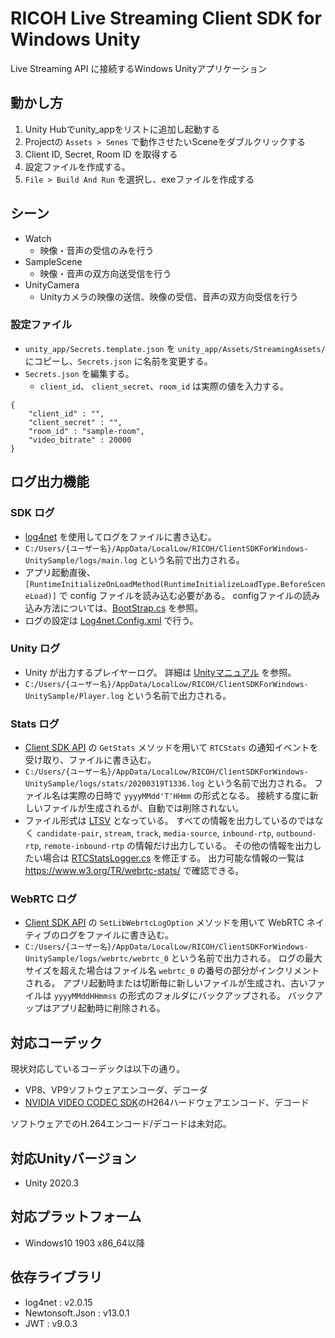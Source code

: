 # RICOH Live Streaming Client SDK for Windows Unity

Live Streaming API に接続するWindows Unityアプリケーション

## 動かし方

1. Unity Hubでunity_appをリストに追加し起動する
2. Projectの `Assets > Senes` で動作させたいSceneをダブルクリックする
3. Client ID, Secret, Room ID を取得する
4. 設定ファイルを作成する。
5. `File > Build And Run` を選択し、exeファイルを作成する

## シーン

* Watch
  * 映像・音声の受信のみを行う
* SampleScene
  * 映像・音声の双方向送受信を行う
* UnityCamera
  * Unityカメラの映像の送信、映像の受信、音声の双方向受信を行う

### 設定ファイル

* `unity_app/Secrets.template.json` を `unity_app/Assets/StreamingAssets/` にコピーし、`Secrets.json` に名前を変更する。
* `Secrets.json` を編集する。
    * `client_id`、 `client_secret`、`room_id` は実際の値を入力する。
```
{
    "client_id" : "",
    "client_secret" : "",
    "room_id" : "sample-room",
    "video_bitrate" : 20000
}
```

## ログ出力機能

### SDK ログ
- [log4net](https://logging.apache.org/log4net/) を使用してログをファイルに書き込む。
- `C:/Users/{ユーザー名}/AppData/LocalLow/RICOH/ClientSDKForWindows-UnitySample/logs/main.log` という名前で出力される。
- アプリ起動直後、`[RuntimeInitializeOnLoadMethod(RuntimeInitializeLoadType.BeforeSceneLoad)]` で config ファイルを読み込む必要がある。
  configファイルの読み込み方法については、[BootStrap.cs](./Assets/Scripts/BootStrap.cs) を参照。
- ログの設定は [Log4net.Config.xml](./Assets/StreamingAssets/Log4net.Config.xml) で行う。

### Unity ログ
- Unity が出力するプレイヤーログ。
  詳細は [Unityマニュアル](https://docs.unity3d.com/ja/2020.3/Manual/LogFiles.html) を参照。
- `C:/Users/{ユーザー名}/AppData/LocalLow/RICOH/ClientSDKForWindows-UnitySample/Player.log` という名前で出力される。

### Stats ログ
- [Client SDK API](https://api.livestreaming.ricoh/docs/clientsdk-api-external-specification/) の `GetStats` メソッドを用いて `RTCStats` の通知イベントを受け取り、ファイルに書き込む。
- `C:/Users/{ユーザー名}/AppData/LocalLow/RICOH/ClientSDKForWindows-UnitySample/logs/stats/20200319T1336.log` という名前で出力される。
  ファイル名は実際の日時で `yyyyMMdd'T'HHmm` の形式となる。
  接続する度に新しいファイルが生成されるが、自動では削除されない。
- ファイル形式は [LTSV](http://ltsv.org/) となっている。
  すべての情報を出力しているのではなく `candidate-pair`, `stream`, `track`, `media-source`, `inbound-rtp`, `outbound-rtp`, `remote-inbound-rtp` の情報だけ出力している。
  その他の情報を出力したい場合は [RTCStatsLogger.cs](./Assets/Scripts/RTCStatsLogger.cs) を修正する。
  出力可能な情報の一覧は https://www.w3.org/TR/webrtc-stats/ で確認できる。

### WebRTC ログ
- [Client SDK API](https://api.livestreaming.ricoh/docs/clientsdk-api-external-specification/) の `SetLibWebrtcLogOption` メソッドを用いて WebRTC ネイティブのログをファイルに書き込む。
- `C:/Users/{ユーザー名}/AppData/LocalLow/RICOH/ClientSDKForWindows-UnitySample/logs/webrtc/webrtc_0` という名前で出力される。
  ログの最大サイズを超えた場合はファイル名 `webrtc_0` の番号の部分がインクリメントされる。
  アプリ起動時または切断毎に新しいファイルが生成され、古いファイルは `yyyyMMddHHmmss` の形式のフォルダにバックアップされる。
  バックアップはアプリ起動時に削除される。

## 対応コーデック

現状対応しているコーデックは以下の通り。
- VP8、VP9ソフトウェアエンコーダ、デコーダ
- [NVIDIA VIDEO CODEC SDK](https://developer.nvidia.com/nvidia-video-codec-sdk)のH264ハードウェアエンコード、デコード

ソフトウェアでのH.264エンコード/デコードは未対応。

## 対応Unityバージョン
- Unity 2020.3

## 対応プラットフォーム
- Windows10 1903 x86_64以降

## 依存ライブラリ
- log4net : v2.0.15
- Newtonsoft.Json : v13.0.1
- JWT : v9.0.3
